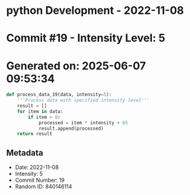 ﻿# python Development - 2022-11-08
# Commit #19 - Intensity Level: 5
# Generated on: 2025-06-07 09:53:34
```python
def process_data_19(data, intensity=5):
    '''Process data with specified intensity level'''
    result = []
    for item in data:
        if item > 0:
            processed = item * intensity + 65
            result.append(processed)
    return result
```
## Metadata
- Date: 2022-11-08
- Intensity: 5
- Commit Number: 19
- Random ID: 840146114
